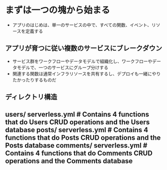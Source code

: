 # まずは一つの塊から始まる
* アプリのはじめは、単一のサービスの中で、すべての関数、イベント、リソースを定義する












## アプリが育つに従い複数のサービスにブレークダウン
* サービス群をワークフローやデータモデルで組織化し、ワークフローやデータモデルで、一つのサービスにグループ分けする
* 関連する関数は通常インフラリソースを共有するし、デプロイも一緒にやりたかったりするものだ










## ディレクトリ構造
users/
  serverless.yml # Contains 4 functions that do Users CRUD operations and the Users database
posts/
  serverless.yml # Contains 4 functions that do Posts CRUD operations and the Posts database
comments/
  serverless.yml # Contains 4 functions that do Comments CRUD operations and the Comments database
-------------------------------------------------

